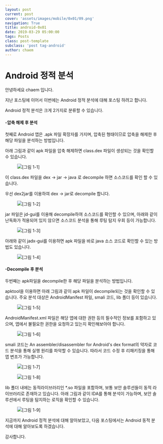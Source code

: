 ```yaml
---
layout: post
current: post
cover: 'assets/images/mobile/0x01/09.png'
navigation: True
title: android-0x01
date: 2019-03-29 05:00:00
tags: Posts
class: post-template
subclass: 'post tag-android'
author: chaem
---
```


# Android 정적 분석

안녕하세요 chaem 입니다.

지난 포스팅에 이어서 이번에는 Android 정적 분석에 대해 포스팅 하려고 합니다.

Android 정적 분석은 크게 2가지로 분류할 수 있습니다.

#### -압축 해제 후 분석
첫째로 Android 앱은 .apk 파일 확장자를 가지며, 압축된 형태이므로 압축을 해제한 후 해당 파일을 분석하는 방법입니다.

아래 그림과 같이 apk 파일을 압축 해제하면 class.dex 파일이 생성되는 것을 확인할 수 있습니다.
<figure>
  <img data-action="zoom" src='{{ "/assets/images/mobile/0x01/01.png" | relative_url }}' alt='[그림 1-1]'>
</figure>
 
이 class.dex 파일을 dex -> jar -> java 로 decompile 하면 소스코드를 확인 할 수 있습니다.

우선 dex2jar를 이용하여 dex -> jar로 decompile 합니다.
<figure>
  <img data-action="zoom" src='{{ "/assets/images/mobile/0x01/02.png" | relative_url }}' alt='[그림 1-2]'>
</figure>

jar 파일은 jd-gui를 이용해 decompile하여 소스코드를 확인할 수 있으며, 아래와 같이 난독화가 적용되어 있지 않으면 소스코드 분석을 통해 루팅 탐지 우회 등이 가능합니다.
<figure>
  <img data-action="zoom" src='{{ "/assets/images/mobile/0x01/03.png" | relative_url }}' alt='[그림 1-3]'>
</figure>

아래와 같이 jadx-gui를 이용하면 apk 파일을 바로 java 소스 코드로 확인할 수 있는 방법도 있습니다.
<figure>
  <img data-action="zoom" src='{{ "/assets/images/mobile/0x01/04.png" | relative_url }}' alt='[그림 1-4]'>
</figure>


#### -Decompile 후 분석
두번째는 apk파일을 decompile한 후 해당 파일을 분석하는 방법입니다.

apktool을 이용하면 아래 그림과 같이 apk 파일이 decompile되는 것을 확인할 수 있습니다.
주요 분석 대상은 AndroidManifest 파일,  smali 코드, lib 폴더 등이 있습니다.
<figure>
  <img data-action="zoom" src='{{ "/assets/images/mobile/0x01/05.png" | relative_url }}' alt='[그림 1-5]'>
</figure>

AndroidManifest.xml 파일은 해당 앱에 대한 권한 등의 필수적인 정보를 포함하고 있으며, 앱에서 불필요한 권한을 요청하고 있는지 확인해보아야 합니다.
<figure>
  <img data-action="zoom" src='{{ "/assets/images/mobile/0x01/06.png" | relative_url }}' alt='[그림 1-6]'>
</figure>

smali 코드는 An assembler/disassembler for Android's dex format의 약자로 코드 분석을 통해 실행 원리를 파악할 수 있습니다. 따라서 코드 수정 후 리패키징을 통해 앱 변조가 가능합니다.
<figure>
  <img data-action="zoom" src='{{ "/assets/images/mobile/0x01/07.png" | relative_url }}' alt='[그림 1-7]'>
</figure>
<figure>
  <img data-action="zoom" src='{{ "/assets/images/mobile/0x01/08.png" | relative_url }}' alt='[그림 1-8]'>
</figure>

lib 폴더 내에는 동적라이브러리인 *.so 파일을 포함하며, 보통 보안 솔루션들이 동적 라이브러리로 존재하고 있습니다. 아래 그림과 같이 IDA를 통해 분석이 가능하며, 보안 솔루션에서 루팅을 탐지하는 로직을 확인할 수 있습니다.
<figure>
  <img data-action="zoom" src='{{ "/assets/images/mobile/0x01/09.png" | relative_url }}' alt='[그림 1-9]'>
</figure>


지금까지 Android 정적 분석에 대해 알아보았고, 다음 포스팅에서는 Android 동적 분석에 대해 알아보도록 하겠습니다.


감사합니다.

